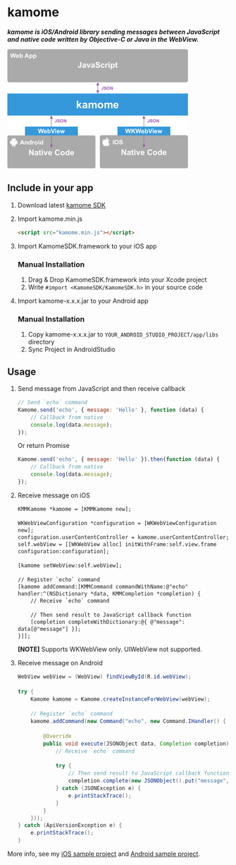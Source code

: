# kamome

***kamome is iOS/Android library sending messages between JavaScript and native code written by Objective-C or Java in the WebView.***

<img src="./README/images/illustration.png" width="410">

## Include in your app

1. Download latest [kamome SDK](https://github.com/HituziANDO/kamome/releases)

1. Import kamome.min.js
	
	```html
	<script src="kamome.min.js"></script>
	```

1. Import KamomeSDK.framework to your iOS app
	
	### Manual Installation
	
	1. Drag & Drop KamomeSDK.framework into your Xcode project
	1. Write `#import <KamomeSDK/KamomeSDK.h>` in your source code

1. Import kamome-x.x.x.jar to your Android app
	
	### Manual Installation
	
	1. Copy kamome-x.x.x.jar to `YOUR_ANDROID_STUDIO_PROJECT/app/libs` directory
	1. Sync Project in AndroidStudio

## Usage

1. Send message from JavaScript and then receive callback
	
	```javascript
	// Send `echo` command
	Kamome.send('echo', { message: 'Hello' }, function (data) {
	    // Callback from native
	    console.log(data.message);
	});
	```
	
	Or return Promise
	
	```javascript
	Kamome.send('echo', { message: 'Hello' }).then(function (data) {
	    // Callback from native
	    console.log(data.message);
	});
	```

1. Receive message on iOS
	
	```objc
	KMMKamome *kamome = [KMMKamome new];
	
	WKWebViewConfiguration *configuration = [WKWebViewConfiguration new];
	configuration.userContentController = kamome.userContentController;
	self.webView = [[WKWebView alloc] initWithFrame:self.view.frame configuration:configuration];
	
	[kamome setWebView:self.webView];
	
	// Register `echo` command
	[kamome addCommand:[KMMCommand commandWithName:@"echo" handler:^(NSDictionary *data, KMMCompletion *completion) {
	    // Receive `echo` command
	    
	    // Then send result to JavaScript callback function
	    [completion completeWithDictionary:@{ @"message": data[@"message"] }];
	}]];
	```
	
	**[NOTE]** Supports WKWebView only. UIWebView not supported.
	
1. Receive message on Android
	
	```java
	WebView webView = (WebView) findViewById(R.id.webView);
	
	try {
	    Kamome kamome = Kamome.createInstanceForWebView(webView);
	    
	    // Register `echo` command
	    kamome.addCommand(new Command("echo", new Command.IHandler() {
	        
	        @Override
	        public void execute(JSONObject data, Completion completion) {
	            // Receive `echo` command
	            
	            try {
	                // Then send result to JavaScript callback function
	                completion.complete(new JSONObject().put("message", data.getString("message")));
	            } catch (JSONException e) {
	                e.printStackTrace();
	            }
	        }
	    }));
	} catch (ApiVersionException e) {
	    e.printStackTrace();
	}
	```

More info, see my [iOS sample project](https://github.com/HituziANDO/kamome/tree/master/ios) and [Android sample project](https://github.com/HituziANDO/kamome/tree/master/android).
